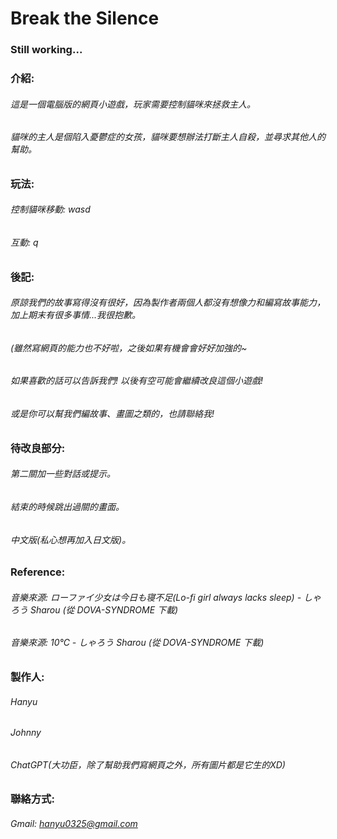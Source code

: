 # Break the Silence
### Still working...
### 介紹:
###### 這是一個電腦版的網頁小遊戲，玩家需要控制貓咪來拯救主人。
###### 貓咪的主人是個陷入憂鬱症的女孩，貓咪要想辦法打斷主人自殺，並尋求其他人的幫助。

### 玩法:
###### 控制貓咪移動: wasd
###### 互動: q

### 後記:
###### 原諒我們的故事寫得沒有很好，因為製作者兩個人都沒有想像力和編寫故事能力，加上期末有很多事情...我很抱歉。
###### (雖然寫網頁的能力也不好啦，之後如果有機會會好好加強的~
###### 如果喜歡的話可以告訴我們! 以後有空可能會繼續改良這個小遊戲!
###### 或是你可以幫我們編故事、畫圖之類的，也請聯絡我!

### 待改良部分:
###### 第二關加一些對話或提示。
###### 結束的時候跳出過關的畫面。
###### 中文版(私心想再加入日文版)。

### Reference:
###### 音樂來源: ローファイ少女は今日も寝不足(Lo-fi girl always lacks sleep) - しゃろう Sharou (從 DOVA-SYNDROME 下載)
###### 音樂來源: 10℃ - しゃろう Sharou (從 DOVA-SYNDROME 下載)

### 製作人: 
###### Hanyu
###### Johnny
###### ChatGPT(大功臣，除了幫助我們寫網頁之外，所有圖片都是它生的XD)

### 聯絡方式:
###### Gmail: hanyu0325@gmail.com
